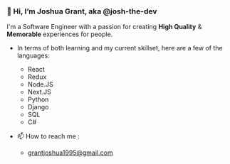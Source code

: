 ### 👋 Hi, I’m Joshua Grant, aka @josh-the-dev

I'm a Software Engineer with a passion for creating **High Quality** & **Memorable** experiences for people.

- In terms of both learning and my current skillset, here are a few of the languages:
    - React
    - Redux
    - Node.JS
    - Next.JS
    - Python
    - Django
    - SQL
    - C#
  
- 📫 How to reach me : 
  - grantjoshua1995@gmail.com

<!---
josh-the-dev/josh-the-dev is a ✨ special ✨ repository because its `README.md` (this file) appears on your GitHub profile.
You can click the Preview link to take a look at your changes.
--->
